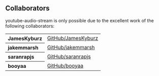 ## Collaborators

youtube-audio-stream is only possible due to the excellent work of the following collaborators:

<table><tbody>
<tr><th align="left">JamesKyburz</th><td><a href="https://github.com/JamesKyburz">GitHub/JamesKyburz</a></td></tr>
<tr><th align="left">jakemmarsh</th><td><a href="https://github.com/jakemmarsh">GitHub/jakemmarsh</a></td></tr>
<tr><th align="left">saranrapjs</th><td><a href="https://github.com/saranrapjs">GitHub/saranrapjs</a></td></tr>
<tr><th align="left">booyaa</th><td><a href="https://github.com/booyaa">GitHub/booyaa</a></td></tr>
</tbody></table>
